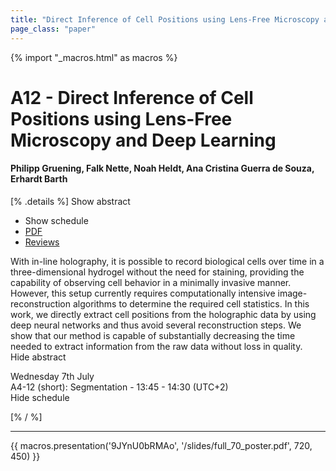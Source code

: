 ```yaml
---
title: "Direct Inference of Cell Positions using Lens-Free Microscopy and Deep Learning"
page_class: "paper"
---
```


{% import "_macros.html" as macros %}

# A12 - Direct Inference of Cell Positions using Lens-Free Microscopy and Deep Learning

#### Philipp Gruening, Falk Nette, Noah Heldt, Ana Cristina Guerra de Souza, Erhardt Barth

[% .details %]
<a class="toggle_visibility" data-selector=".abstract" data-level="3">Show abstract</a>
- <a class="toggle_visibility" data-selector=".schedule" data-level="3">Show schedule</a>
- <a href="/proceedings/gruening21.pdf">PDF</a>
- <a href="https://openreview.net/forum?id=2fpsTsvCgc0">Reviews</a>

<p>
    <span class="abstract">
        With in-line holography, it is possible to record biological cells over time in a three-dimensional hydrogel without the need for staining, providing the capability of observing cell behavior in a minimally invasive manner. However, this setup currently requires computationally intensive image-reconstruction algorithms to determine the required cell statistics. In this work, we directly extract cell positions from the holographic data by using deep neural networks and thus avoid several reconstruction steps. We show that our method is capable of substantially decreasing the time needed to extract information from the raw data without loss in quality.
        <br>
        <span class="actions"><a class="toggle_visibility" data-level="2">Hide abstract</a></span>
    </span>
</p>

<p>
    <span class="schedule">
         Wednesday 7th July<br>A4-12 (short): Segmentation - 13:45 - 14:30 (UTC+2)
        <br>
        <span class="actions"><a class="toggle_visibility" data-level="2">Hide schedule</a></span>
    </span>
</p>

[% / %]


---

{{ macros.presentation('9JYnU0bRMAo', '/slides/full_70_poster.pdf', 720, 450) }}
